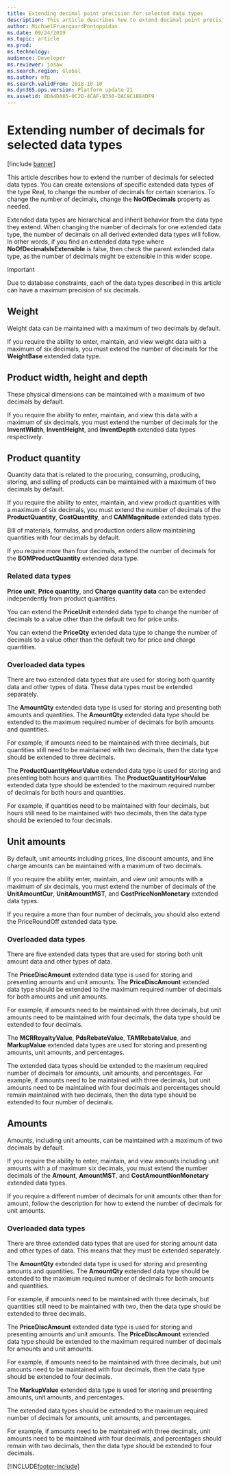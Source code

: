 ```yaml
---
title: Extending decimal point precision for selected data types
description: This article describes how to extend decimal point precision for selected data types.
author: MichaelFruergaardPontoppidan
ms.date: 09/24/2019
ms.topic: article
ms.prod: 
ms.technology: 
audience: Developer
ms.reviewer: josaw
ms.search.region: Global
ms.author: mfp
ms.search.validFrom: 2018-10-10
ms.dyn365.ops.version: Platform update 21
ms.assetid: 8DA4DA85-0C2D-4CAF-B350-DAC9C1BE4DF9
---
```


# Extending number of decimals for selected data types

[!include [banner](../includes/banner.md)]

This article describes how to extend the number of decimals for selected data types. You can create extensions of specific extended data types of the type Real, to change the number of decimals for certain scenarios. To change the number of decimals, change the **NoOfDecimals** property as needed.

Extended data types are hierarchical and inherit behavior from the data type they extend. When changing the number of decimals for one extended data type, the number of decimals on all derived extended data types will follow. In other words, if you find an extended data type where **NoOfDecimalsIsExtensible** is false, then check the parent extended data type, as the number of decimals might be extensible in this wider scope.

> [!IMPORTANT]
> Due to database constraints, each of the data types described in this article can have a maximum precision of six decimals.

## Weight

Weight data can be maintained with a maximum of two decimals by default.

If you require the ability to enter, maintain, and view weight data with a maximum of six decimals, you must extend the number of decimals for the **WeightBase** extended data type.

## Product width, height and depth

These physical dimensions can be maintained with a maximum of two decimals by default.

If you require the ability to enter, maintain, and view this data with a maximum of six decimals, you must extend the number of decimals for the **InventWidth**, **InventHeight**, and **InventDepth** extended data types respectively.

## Product quantity

Quantity data that is related to the procuring, consuming, producing, storing, and selling of products can be maintained with a maximum of two decimals by default.

If you require the ability to enter, maintain, and view product quantities with a maximum of six decimals, you must extend the number of decimals of the **ProductQuantity**, **CostQuantity**, and **CAMMagnitude** extended data types.

Bill of materials, formulas, and production orders allow maintaining quantities with four decimals by default.

If you require more than four decimals, extend the number of decimals for the **BOMProductQuantity** extended data type.

### Related data types

**Price unit**, **Price quantity**, and **Charge quantity data** can be extended independently from product quantities.

You can extend the **PriceUnit** extended data type to change the number of decimals to a value other than the default two for price units.

You can extend the **PriceQty** extended data type to change the number of decimals to a value other than the default two for price and charge quantities.

### Overloaded data types

There are two extended data types that are used for storing both quantity data and other types of data. These data types must be extended separately.

The **AmountQty** extended data type is used for storing and presenting both amounts and quantities. The **AmountQty** extended data type should be extended to the maximum required number of decimals for both amounts and quantities.

For example, if amounts need to be maintained with three decimals, but quantities still need to be maintained with two decimals, then the data type should be extended to three decimals.

The **ProductQuantityHourValue** extended data type is used for storing and presenting both hours and quantities. The **ProductQuantityHourValue** extended data type should be extended to the maximum required number of decimals for both hours and quantities.

For example, if quantities need to be maintained with four decimals, but hours still need to be maintained with two decimals, then the data type should be extended to four decimals.

## Unit amounts

By default, unit amounts including prices, line discount amounts, and line charge amounts can be maintained with a maximum of two decimals.

If you require the ability enter, maintain, and view unit amounts with a maximum of six decimals, you must extend the number of decimals of the **UnitAmountCur**, **UnitAmountMST**, and **CostPriceNonMonetary** extended data types.

If you require a more than four number of decimals, you should also extend the PriceRoundOff extended data type.

### Overloaded data types

There are five extended data types that are used for storing both unit amount data and other types of data.

The **PriceDiscAmount** extended data type is used for storing and presenting amounts and unit amounts. The **PriceDiscAmount** extended data type should be extended to the maximum required number of decimals for both amounts and unit amounts.

For example, if amounts need to be maintained with three decimals, but unit amounts need to be maintained with four decimals, the data type should be extended to four decimals.

The **MCRRoyaltyValue**, **PdsRebateValue**, **TAMRebateValue**, and **MarkupValue** extended data types are used for storing and presenting amounts, unit amounts, and percentages.

The extended data types should be extended to the maximum required number of decimals for amounts, unit amounts, and percentages. For example, if amounts need to be maintained with three decimals, but unit amounts need to be maintained with four decimals and percentages should remain maintained with two decimals, then the data type should be extended to four number of decimals.

## Amounts

Amounts, including unit amounts, can be maintained with a maximum of two decimals by default.

If you require the ability to enter, maintain, and view amounts including unit amounts with a of maximum six decimals, you must extend the number decimals of the **Amount**, **AmountMST**, and **CostAmountNonMonetary** extended data types.

If you require a different number of decimals for unit amounts other than for amount, follow the description for how to extend the number of decimals for unit amounts.

### Overloaded data types

There are three extended data types that are used for storing amount data and other types of data. This means that they must be extended separately.

The **AmountQty** extended data type is used for storing and presenting amounts and quantities. The **AmountQty** extended data type should be extended to the maximum required number of decimals for both amounts and quantities.

For example, if amounts need to be maintained with three decimals, but quantities still need to be maintained with two, then the data type should be extended to three decimals.

The **PriceDiscAmount** extended data type is used for storing and presenting amounts and unit amounts. The **PriceDiscAmount** extended data type should be extended to the maximum required number of decimals for amounts and unit amounts.

For example, if amounts need to be maintained with three decimals, but unit amounts need to be maintained with four decimals, then the data type should be extended to four decimals.

The **MarkupValue** extended data type is used for storing and presenting amounts, unit amounts, and percentages.

The extended data types should be extended to the maximum required number of decimals for amounts, unit amounts, and percentages.

For example, if amounts need to be maintained with three decimals, unit amounts need to be maintained with four decimals, and percentages should remain with two decimals, then the data type should be extended to four decimals.


[!INCLUDE[footer-include](../../../includes/footer-banner.md)]
